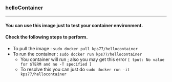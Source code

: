 ### helloContainer
---
#### You can use this image just to test your container environment.
#### Check the following steps to perform.
- To pull the image : `sudo docker pull kps77/hellocontainer`
- To run the container : `sudo docker run kps77/hellocontainer`
  - You container will run ; also you may get this error `[ tput: No value for $TERM and no -T specified ]`
  - To resolve this you can just do `sudo docker run -it kps77/hellocontainer`
